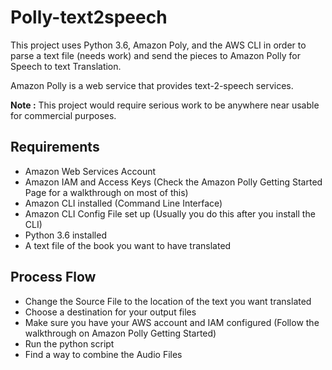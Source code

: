 # Polly-text2speech

This project uses Python 3.6, Amazon Poly, and the AWS CLI in order to parse a text file (needs work) and send the pieces to Amazon Polly for Speech to text Translation.

Amazon Polly is a web service that provides text-2-speech services.

**Note :** This project would require serious work to be anywhere near usable for commercial purposes.


## Requirements
* Amazon Web Services Account
* Amazon IAM and Access Keys (Check the Amazon Polly Getting Started Page for a walkthrough on most of this)
* Amazon CLI installed (Command Line Interface)
* Amazon CLI Config File set up (Usually you do this after you install the CLI)
* Python 3.6 installed
* A text file of the book you want to have translated

## Process Flow
* Change the Source File to the location of the text you want translated
* Choose a destination for your output files
* Make sure you have your AWS account and IAM configured (Follow the walkthrough on Amazon Polly Getting Started)
* Run the python script
* Find a way to combine the Audio Files
